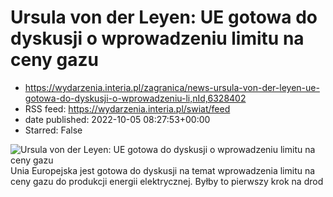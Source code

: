 # Ursula von der Leyen: UE gotowa do dyskusji o wprowadzeniu limitu na ceny gazu
 - https://wydarzenia.interia.pl/zagranica/news-ursula-von-der-leyen-ue-gotowa-do-dyskusji-o-wprowadzeniu-li,nId,6328402
 - RSS feed: https://wydarzenia.interia.pl/swiat/feed
 - date published: 2022-10-05 08:27:53+00:00
 - Starred: False

<p><a href="https://wydarzenia.interia.pl/zagranica/news-ursula-von-der-leyen-ue-gotowa-do-dyskusji-o-wprowadzeniu-li,nId,6328402"><img align="left" alt="Ursula von der Leyen: UE gotowa do dyskusji o wprowadzeniu limitu na ceny gazu" src="https://i.iplsc.com/ursula-von-der-leyen-ue-gotowa-do-dyskusji-o-wprowadzeniu-li/000BRFBW6B5SJAUE-C321.jpg" /></a>Unia Europejska jest gotowa do dyskusji na temat wprowadzenia limitu na ceny gazu do produkcji energii elektrycznej. Byłby to pierwszy krok na drod
